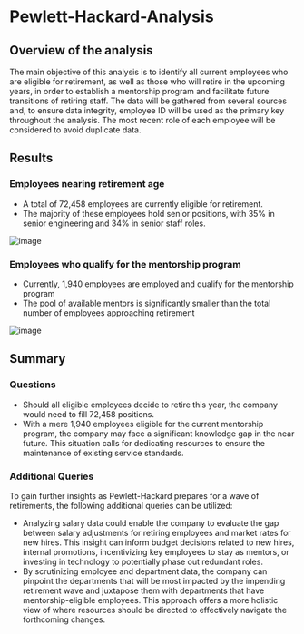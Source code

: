 # Pewlett-Hackard-Analysis
## Overview of the analysis

The main objective of this analysis is to identify all current employees who are eligible for retirement, as well as those who will retire in the upcoming years, in order to establish a mentorship program and facilitate future transitions of retiring staff. The data will be gathered from several sources and, to ensure data integrity, employee ID will be used as the primary key throughout the analysis. The most recent role of each employee will be considered to avoid duplicate data.

## Results

### Employees nearing retirement age
- A total of 72,458 employees are currently eligible for retirement.
- The majority of these employees hold senior positions, with 35% in senior engineering and 34% in senior staff roles.

![image](https://user-images.githubusercontent.com/117605658/235380141-a09ea22e-2c16-4a69-95c0-ac1c8205e5f4.png)



### Employees who qualify for the mentorship program
- Currently, 1,940 employees are employed and qualify for the mentorship program
- The pool of available mentors is significantly smaller than the total number of employees approaching retirement

![image](https://user-images.githubusercontent.com/117605658/235380373-d989fcda-64e4-46dd-868a-dabf7020c4c8.png)


## Summary

### Questions
- Should all eligible employees decide to retire this year, the company would need to fill 72,458 positions.
- With a mere 1,940 employees eligible for the current mentorship program, the company may face a significant knowledge gap in the near future. This situation calls for dedicating resources to ensure the maintenance of existing service standards.

### Additional Queries
To gain further insights as Pewlett-Hackard prepares for a wave of retirements, the following additional queries can be utilized:

- Analyzing salary data could enable the company to evaluate the gap between salary adjustments for retiring employees and market rates for new hires. This insight can inform budget decisions related to new hires, internal promotions, incentivizing key employees to stay as mentors, or investing in technology to potentially phase out redundant roles.
- By scrutinizing employee and department data, the company can pinpoint the departments that will be most impacted by the impending retirement wave and juxtapose them with departments that have mentorship-eligible employees. This approach offers a more holistic view of where resources should be directed to effectively navigate the forthcoming changes.

